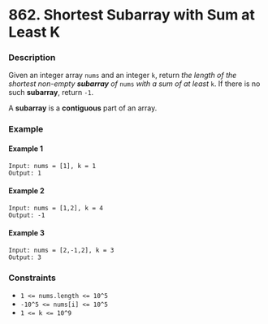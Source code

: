 # 862. Shortest Subarray with Sum at Least K

### Description

Given an integer array `nums` and an integer `k`, return _the length of the shortest non-empty **subarray** of_ `nums` _with a sum of at least_ `k`. If there is no such **subarray**, return `-1`.

A **subarray** is a **contiguous** part of an array.

### Example

#### Example 1

```
Input: nums = [1], k = 1
Output: 1
```

#### Example 2

```
Input: nums = [1,2], k = 4
Output: -1
```

#### Example 3

```
Input: nums = [2,-1,2], k = 3
Output: 3
```

### Constraints

* `1 <= nums.length <= 10^5`
* `-10^5 <= nums[i] <= 10^5`
* `1 <= k <= 10^9`

